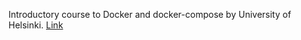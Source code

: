 Introductory course to Docker and docker-compose by University of Helsinki.
[Link](devopswithdocker.com)
